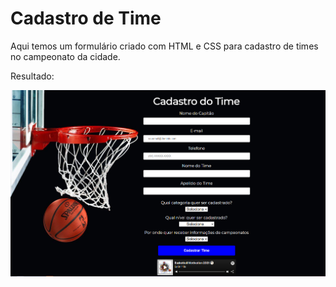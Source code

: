 ﻿# Cadastro de Time

Aqui temos um formulário criado com HTML e CSS para cadastro de times no campeonato da cidade.

Resultado:

![alt text](https://github.com/lucassouzatm/FirstForm/blob/main/resultado.png)

